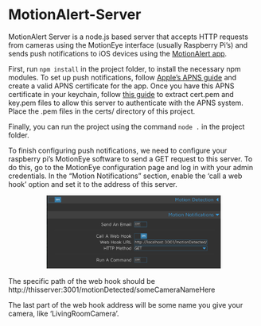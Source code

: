 # MotionAlert-Server
MotionAlert Server is a node.js based server that accepts HTTP requests from cameras using the MotionEye interface (usually Raspberry Pi’s) and sends push notifications to iOS devices using the [MotionAlert app](https://github.com/Nightsd01/MotionAlert).

First, run `npm install` in the project folder, to install the necessary npm modules. To set up push notifications, follow [Apple’s APNS guide](https://developer.apple.com/library/ios/documentation/NetworkingInternet/Conceptual/RemoteNotificationsPG/Chapters/ApplePushService.html#//apple_ref/doc/uid/TP40008194-CH100-SW1) and create a valid APNS certificate for the app. Once you have this APNS certificate in your keychain, follow [this guide](https://blog.krishan711.com/generating-ios-push-certificates) to extract cert.pem and key.pem files to allow this server to authenticate with the APNS system.  Place the .pem files in the certs/ directory of this project.

Finally, you can run the project using the command `node .` in the project folder.

To finish configuring push notifications, we need to configure your raspberry pi’s MotionEye software to send a GET request to this server. To do this, go to the MotionEye configuration page and log in with your admin credentials. In the “Motion Notifications” section, enable the ‘call a web hook’ option and set it to the address of this server.

<p align="center">
  <img src=motionEyeConfig.png width="350"/>
</p>

The specific path of the web hook should be http://thisserver:3001/motionDetected/someCameraNameHere

The last part of the web hook address will be some name you give your camera, like ‘LivingRoomCamera’.
